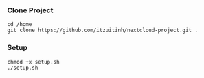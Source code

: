 ### Clone Project
```
cd /home
git clone https://github.com/itzuitinh/nextcloud-project.git .
```
### Setup
```
chmod +x setup.sh
./setup.sh
```
